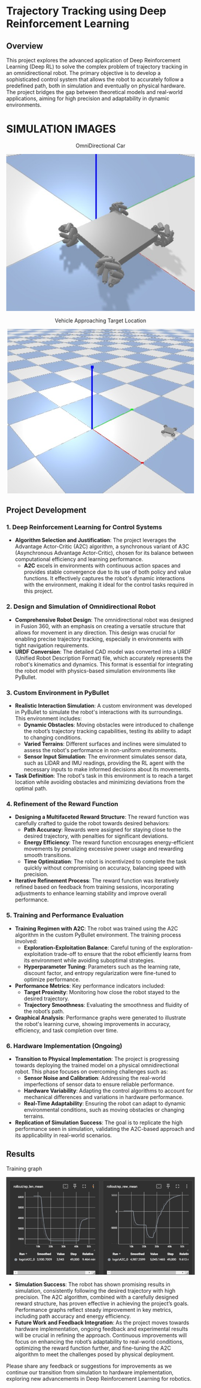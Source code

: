 # Trajectory Tracking using Deep Reinforcement Learning

## Overview

This project explores the advanced application of Deep Reinforcement Learning (Deep RL) to solve the complex problem of trajectory tracking in an omnidirectional robot. The primary objective is to develop a sophisticated control system that allows the robot to accurately follow a predefined path, both in simulation and eventually on physical hardware. The project bridges the gap between theoretical models and real-world applications, aiming for high precision and adaptability in dynamic environments.

# SIMULATION IMAGES
<!-- Centered text above the image -->
<!-- Centered text and images -->
<p align="center">OmniDirectional Car</p>
<p align="center">
  <img src="Images/omniCar.jpg" alt="OmniDirectional Car">
</p>

<p align="center">Vehicle Approaching Target Location</p>
<p align="center">
  <img src="Images/ReachingTargetLoc.jpg" alt="Vehicle Approaching Target Location">
</p>


## Project Development

### 1. **Deep Reinforcement Learning for Control Systems**
   - **Algorithm Selection and Justification**: The project leverages the Advantage Actor-Critic (A2C) algorithm, a synchronous variant of A3C (Asynchronous Advantage Actor-Critic), chosen for its balance between computational efficiency and learning performance.
     - **A2C** excels in environments with continuous action spaces and provides stable convergence due to its use of both policy and value functions. It effectively captures the robot's dynamic interactions with the environment, making it ideal for the control tasks required in this project.

### 2. **Design and Simulation of Omnidirectional Robot**
   - **Comprehensive Robot Design**: The omnidirectional robot was designed in Fusion 360, with an emphasis on creating a versatile structure that allows for movement in any direction. This design was crucial for enabling precise trajectory tracking, especially in environments with tight navigation requirements.
   - **URDF Conversion**: The detailed CAD model was converted into a URDF (Unified Robot Description Format) file, which accurately represents the robot's kinematics and dynamics. This format is essential for integrating the robot model with physics-based simulation environments like PyBullet.

### 3. **Custom Environment in PyBullet**
   - **Realistic Interaction Simulation**: A custom environment was developed in PyBullet to simulate the robot's interactions with its surroundings. This environment includes:
     - **Dynamic Obstacles**: Moving obstacles were introduced to challenge the robot’s trajectory tracking capabilities, testing its ability to adapt to changing conditions.
     - **Varied Terrains**: Different surfaces and inclines were simulated to assess the robot's performance in non-uniform environments.
     - **Sensor Input Simulation**: The environment simulates sensor data, such as LIDAR and IMU readings, providing the RL agent with the necessary inputs to make informed decisions about its movements.
   - **Task Definition**: The robot's task in this environment is to reach a target location while avoiding obstacles and minimizing deviations from the optimal path.

### 4. **Refinement of the Reward Function**
   - **Designing a Multifaceted Reward Structure**: The reward function was carefully crafted to guide the robot towards desired behaviors:
     - **Path Accuracy**: Rewards were assigned for staying close to the desired trajectory, with penalties for significant deviations.
     - **Energy Efficiency**: The reward function encourages energy-efficient movements by penalizing excessive power usage and rewarding smooth transitions.
     - **Time Optimization**: The robot is incentivized to complete the task quickly without compromising on accuracy, balancing speed with precision.
   - **Iterative Refinement Process**: The reward function was iteratively refined based on feedback from training sessions, incorporating adjustments to enhance learning stability and improve overall performance.

### 5. **Training and Performance Evaluation**
   - **Training Regimen with A2C**: The robot was trained using the A2C algorithm in the custom PyBullet environment. The training process involved:
     - **Exploration-Exploitation Balance**: Careful tuning of the exploration-exploitation trade-off to ensure that the robot efficiently learns from its environment while avoiding suboptimal strategies.
     - **Hyperparameter Tuning**: Parameters such as the learning rate, discount factor, and entropy regularization were fine-tuned to optimize performance.
   - **Performance Metrics**: Key performance indicators included:
     - **Target Proximity**: Monitoring how close the robot stayed to the desired trajectory.
     - **Trajectory Smoothness**: Evaluating the smoothness and fluidity of the robot’s path.
   - **Graphical Analysis**: Performance graphs were generated to illustrate the robot's learning curve, showing improvements in accuracy, efficiency, and task completion over time.

### 6. **Hardware Implementation (Ongoing)**
   - **Transition to Physical Implementation**: The project is progressing towards deploying the trained model on a physical omnidirectional robot. This phase focuses on overcoming challenges such as:
     - **Sensor Noise and Calibration**: Addressing the real-world imperfections of sensor data to ensure reliable performance.
     - **Hardware Variability**: Adapting the control algorithms to account for mechanical differences and variations in hardware performance.
     - **Real-Time Adaptability**: Ensuring the robot can adapt to dynamic environmental conditions, such as moving obstacles or changing terrains.
   - **Replication of Simulation Success**: The goal is to replicate the high performance seen in simulation, validating the A2C-based approach and its applicability in real-world scenarios.

## Results

Training graph
<p align="center">
  <img src="Images/OmniRL_graph1.jpeg" alt="Training Graph">
</p>

   - **Simulation Success**: The robot has shown promising results in simulation, consistently following the desired trajectory with high precision. The A2C algorithm, combined with a carefully designed reward structure, has proven effective in achieving the project’s goals. Performance graphs reflect steady improvement in key metrics, including path accuracy and energy efficiency.
   - **Future Work and Feedback Integration**: As the project moves towards hardware implementation, ongoing feedback and experimental results will be crucial in refining the approach. Continuous improvements will focus on enhancing the robot’s adaptability to real-world conditions, optimizing the reward function further, and fine-tuning the A2C algorithm to meet the challenges posed by physical deployment.

Please share any feedback or suggestions for improvements as we continue our transition from simulation to hardware implementation, exploring new advancements in Deep Reinforcement Learning for robotics.
